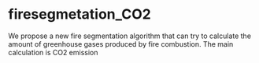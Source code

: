 # firesegmetation_CO2
We propose a new fire segmentation algorithm that can try to calculate the amount of greenhouse gases produced by fire combustion. The main calculation is CO2 emission
